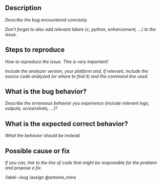 ## Description

_Describe the bug encountered concisely._

_Don't forget to also add relevant labels (c, python, enhancement, ...) to the issue._


## Steps to reproduce

_How to reproduce the issue. This is very important!_

_Include the analyzer version, your platform and, if relevant, include the source code analyzed (or where to find it) and the command line used._


## What is the bug behavior?

_Describe the erroneous behavior you experience (include relevant logs, outputs, screenshots, ...)?_


## What is the expected correct behavior?

_What the behavior should be instead._


## Possible cause or fix

_If you can, link to the line of code that might be responsible for the problem and propose a fix._


/label ~bug
/assign @antoine_mine
